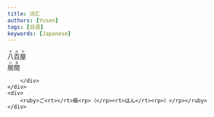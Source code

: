 ```yaml
---
title: 词汇
authors: [Yusen]
tags: [日语]
keywords: [Japanese]
---
```


<div style={{ display: "flex",margin:"10px"}} > 
    <div style={{ width: "50%", display: "flex"}}> 
        <div style={{ fontFamily: "游明朝 Medium"}}>
             <div><ruby>八百屋<rt>やおや</rt></ruby> </div>
             <div><ruby>居間<rt>いま</rt></ruby></div>
        </div>
         <div style={{ fontFamily: "黑体 Medium",left:"20%"}}>
            
        </div>
    </div>
    <div> 
        <ruby>ご<rt></rt>飯<rp>（</rp><rt>はん</rt><rp>）</rp></ruby>
    </div>
</div>